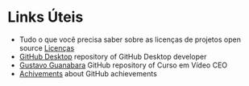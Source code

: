 # Links Úteis

- Tudo o que você precisa saber sobre as licenças de projetos open source [Licenças](https://medium.com/trainingcenter/tudo-o-que-voc%C3%AA-precisa-saber-sobre-as-licen%C3%A7as-de-projetos-open-source-aaccbe23e50d)
- [GitHub Desktop](https://github.com/shiftkey) repository of GitHub Desktop developer
- [Gustavo Guanabara](https://github.com/gustavoguanabara) GitHub repository of Curso em Vídeo CEO
- [Achivements](https://github.com/github-profile-achievements/english) about GitHub achievements
